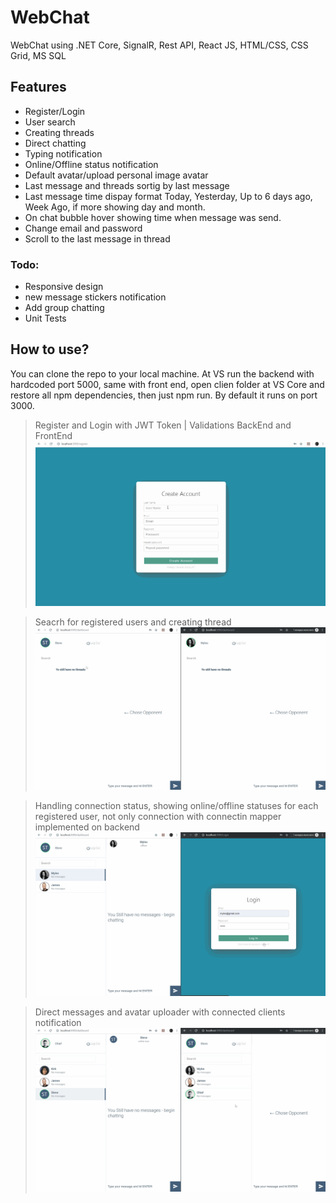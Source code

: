 # WebChat
WebChat using .NET Core, SignalR, Rest API, React JS, HTML/CSS, CSS Grid, MS SQL
## Features
* Register/Login
* User search
* Creating threads
* Direct chatting
* Typing notification
* Online/Offline status notification
* Default avatar/upload personal image avatar
* Last message and threads sortig by last message
* Last message time dispay format Today, Yesterday, Up to 6 days ago, Week Ago, if more showing day and month.
* On chat bubble hover showing time when message was send.
* Change email and password
* Scroll to the last message in thread
### Todo: 
* Responsive design
* new message stickers notification
* Add group chatting
* Unit Tests
## How to use?
You can clone the repo to your local machine. At VS run the backend with hardcoded port 5000, same with front end, open clien folder at VS Core and restore all npm dependencies, then just npm run. By default it runs on port 3000. 
>Register and Login with JWT Token | Validations BackEnd and FrontEnd
>![](Register.gif)

>Seacrh for registered users and creating thread
>![](search-create-thread.gif)

>Handling connection status, showing online/offline statuses for each registered user, not only connection with connectin mapper implemented on backend
>![](status.gif)

>Direct messages and avatar uploader with connected clients notification
>![](avatr.gif)
